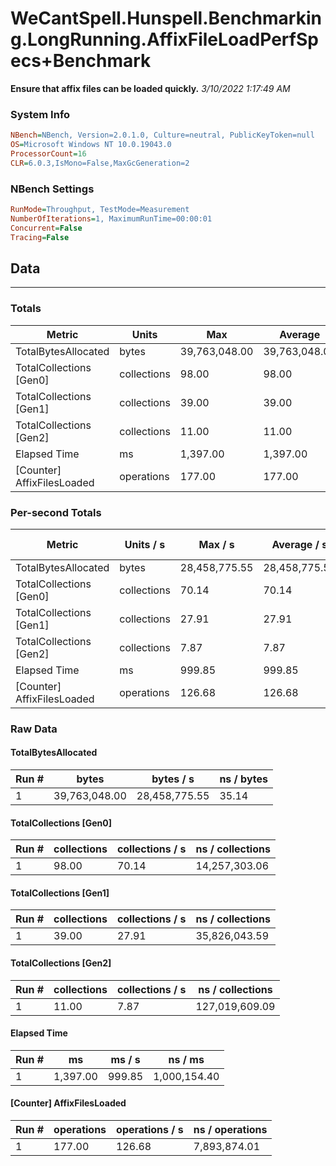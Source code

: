 ﻿# WeCantSpell.Hunspell.Benchmarking.LongRunning.AffixFileLoadPerfSpecs+Benchmark
__Ensure that affix files can be loaded quickly.__
_3/10/2022 1:17:49 AM_
### System Info
```ini
NBench=NBench, Version=2.0.1.0, Culture=neutral, PublicKeyToken=null
OS=Microsoft Windows NT 10.0.19043.0
ProcessorCount=16
CLR=6.0.3,IsMono=False,MaxGcGeneration=2
```

### NBench Settings
```ini
RunMode=Throughput, TestMode=Measurement
NumberOfIterations=1, MaximumRunTime=00:00:01
Concurrent=False
Tracing=False
```

## Data
-------------------

### Totals
|          Metric |           Units |             Max |         Average |             Min |          StdDev |
|---------------- |---------------- |---------------- |---------------- |---------------- |---------------- |
|TotalBytesAllocated |           bytes |   39,763,048.00 |   39,763,048.00 |   39,763,048.00 |            0.00 |
|TotalCollections [Gen0] |     collections |           98.00 |           98.00 |           98.00 |            0.00 |
|TotalCollections [Gen1] |     collections |           39.00 |           39.00 |           39.00 |            0.00 |
|TotalCollections [Gen2] |     collections |           11.00 |           11.00 |           11.00 |            0.00 |
|    Elapsed Time |              ms |        1,397.00 |        1,397.00 |        1,397.00 |            0.00 |
|[Counter] AffixFilesLoaded |      operations |          177.00 |          177.00 |          177.00 |            0.00 |

### Per-second Totals
|          Metric |       Units / s |         Max / s |     Average / s |         Min / s |      StdDev / s |
|---------------- |---------------- |---------------- |---------------- |---------------- |---------------- |
|TotalBytesAllocated |           bytes |   28,458,775.55 |   28,458,775.55 |   28,458,775.55 |            0.00 |
|TotalCollections [Gen0] |     collections |           70.14 |           70.14 |           70.14 |            0.00 |
|TotalCollections [Gen1] |     collections |           27.91 |           27.91 |           27.91 |            0.00 |
|TotalCollections [Gen2] |     collections |            7.87 |            7.87 |            7.87 |            0.00 |
|    Elapsed Time |              ms |          999.85 |          999.85 |          999.85 |            0.00 |
|[Counter] AffixFilesLoaded |      operations |          126.68 |          126.68 |          126.68 |            0.00 |

### Raw Data
#### TotalBytesAllocated
|           Run # |           bytes |       bytes / s |      ns / bytes |
|---------------- |---------------- |---------------- |---------------- |
|               1 |   39,763,048.00 |   28,458,775.55 |           35.14 |

#### TotalCollections [Gen0]
|           Run # |     collections | collections / s |ns / collections |
|---------------- |---------------- |---------------- |---------------- |
|               1 |           98.00 |           70.14 |   14,257,303.06 |

#### TotalCollections [Gen1]
|           Run # |     collections | collections / s |ns / collections |
|---------------- |---------------- |---------------- |---------------- |
|               1 |           39.00 |           27.91 |   35,826,043.59 |

#### TotalCollections [Gen2]
|           Run # |     collections | collections / s |ns / collections |
|---------------- |---------------- |---------------- |---------------- |
|               1 |           11.00 |            7.87 |  127,019,609.09 |

#### Elapsed Time
|           Run # |              ms |          ms / s |         ns / ms |
|---------------- |---------------- |---------------- |---------------- |
|               1 |        1,397.00 |          999.85 |    1,000,154.40 |

#### [Counter] AffixFilesLoaded
|           Run # |      operations |  operations / s | ns / operations |
|---------------- |---------------- |---------------- |---------------- |
|               1 |          177.00 |          126.68 |    7,893,874.01 |


